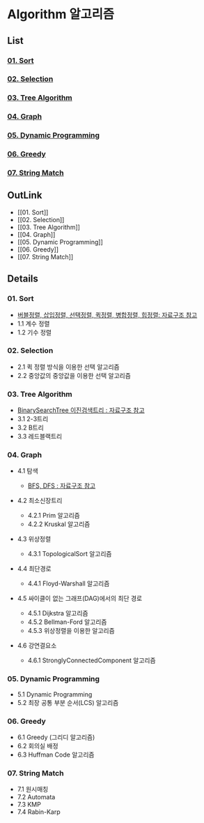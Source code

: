 # Algorithm 알고리즘

## List

### [01. Sort](https://github.com/DOforTU/note-cs/blob/dohyeon/algorithm/01.%20Sort.md "null")

### [02. Selection](https://github.com/DOforTU/note-cs/blob/dohyeon/algorithm/02.%20Selection.md "null")

### [03. Tree Algorithm](https://github.com/DOforTU/note-cs/blob/dohyeon/algorithm/03.%20Tree%20Algorithm.md "null")

### [04. Graph](https://github.com/DOforTU/note-cs/blob/dohyeon/algorithm/04.%20Graph.md "null")

### [05. Dynamic Programming](https://github.com/DOforTU/note-cs/blob/dohyeon/algorithm/05.%20Dynamic%20Programming.md "null")

### [06. Greedy](https://github.com/DOforTU/note-cs/blob/dohyeon/algorithm/06.%20Greedy.md "null")

### [07. String Match](https://github.com/DOforTU/note-cs/blob/dohyeon/algorithm/07.%20String%20Match.md "null")

## OutLink

- [[01. Sort]]
- [[02. Selection]]
- [[03. Tree Algorithm]]
- [[04. Graph]]
- [[05. Dynamic Programming]]
- [[06. Greedy]]
- [[07. String Match]]

## Details

### 01. Sort

- [버블정렬, 삽입정렬, 선택정렬, 퀵정렬, 병합정렬, 힙정렬: 자료구조 참고](https://github.com/DOforTU/note-cs/blob/main/data%20structure/06.%20Sort.md "null")
- 1.1 계수 정렬
- 1.2 기수 정렬
    

### 02. Selection

- 2.1 퀵 정렬 방식을 이용한 선택 알고리즘
- 2.2 중앙값의 중앙값을 이용한 선택 알고리즘
    

### 03. Tree Algorithm

- [BinarySearchTree 이진검색트리 : 자료구조 참고](https://github.com/DOforTU/note-cs/blob/main/data%20structure/03.%20Tree.md "null")
- 3.1 2-3트리
- 3.2 B트리
- 3.3 레드블랙트리
    
### 04. Graph

- 4.1 탐색
    - [BFS, DFS : 자료구조 참고](https://github.com/DOforTU/note-cs/blob/main/data%20structure/07.%20Graph%20BFS-DFS.md "null")
    
- 4.2 최소신장트리
    - 4.2.1 Prim 알고리즘
    - 4.2.2 Kruskal 알고리즘
        
- 4.3 위상정렬
    - 4.3.1 TopologicalSort 알고리즘
        
- 4.4 최단경로
    - 4.4.1 Floyd-Warshall 알고리즘
        
- 4.5 싸이클이 없는 그래프(DAG)에서의 최단 경로
    - 4.5.1 Dijkstra 알고리즘
    - 4.5.2 Bellman-Ford 알고리즘
    - 4.5.3 위상정렬을 이용한 알고리즘
        
- 4.6 강연결요소
    - 4.6.1 StronglyConnectedComponent 알고리즘
        

### 05. Dynamic Programming

- 5.1 Dynamic Programming
- 5.2 최장 공통 부분 순서(LCS) 알고리즘
    

### 06. Greedy

- 6.1 Greedy (그리디 알고리즘)
- 6.2 회의실 배정
- 6.3 Huffman Code 알고리즘
    

### 07. String Match

- 7.1 원시매칭
- 7.2 Automata
- 7.3 KMP
- 7.4 Rabin-Karp